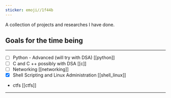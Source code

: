 ```yaml
---
sticker: emoji//1f44b
---
```

A collection of projects and researches I have done.

## Goals for the time being
---
- [ ] Python - Advanced (will try with DSA) [[python]]
- [ ] C and C ++ possibly with DSA [[c]]
- [ ] Networking [[networking]]
- [x] Shell Scripting and Linux Administration [[shell_linux]]
-  ctfs [[ctfs]]
---
